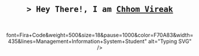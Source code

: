 <!-- Title -->
<h2 align="center">
        <samp>&gt; Hey There!, I am
                <b><a target="_blank" href="#">Chhom Vireak</a></b>
        </samp>
        
</h2>
<br>


<p align="center">
font=Fira+Code&weight=500&size=18&pause=1000&color=F70A83&width=435&lines=Management+Information+System+Student" alt="Typing SVG" /></a>
</p>
